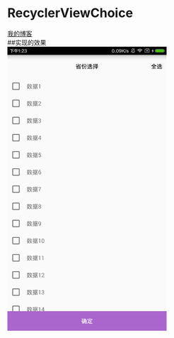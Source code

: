 # RecyclerViewChoice
[我的博客](https://blog.csdn.net/qq_32895969)  
##实现的效果
<br>
<img src="https://github.com/zylgithub/RecyclerViewChoice/blob/master/pic/shilitu.png" width = "360" height = "640" div align=center />
